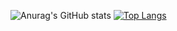 

![Anurag's GitHub stats](https://github-readme-stats.vercel.app/api?username=Piankaa&show_icons=true&theme=tokyonight)
[![Top Langs](https://github-readme-stats.vercel.app/api/top-langs/?username=anuraghazra&layout=compact)](https://github.com/anuraghazra/github-readme-stats)

